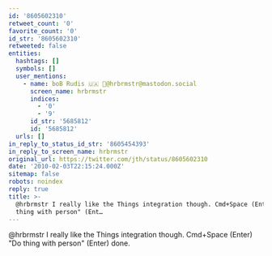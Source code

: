 ```yaml
---
id: '8605602310'
retweet_count: '0'
favorite_count: '0'
id_str: '8605602310'
retweeted: false
entities:
  hashtags: []
  symbols: []
  user_mentions:
    - name: boB Rudis 🇺🇦 🐘@hrbrmstr@mastodon.social
      screen_name: hrbrmstr
      indices:
        - '0'
        - '9'
      id_str: '5685812'
      id: '5685812'
  urls: []
in_reply_to_status_id_str: '8605454393'
in_reply_to_screen_name: hrbrmstr
original_url: https://twitter.com/jth/status/8605602310
date: '2010-02-03T22:15:24.000Z'
sitemap: false
robots: noindex
reply: true
title: >-
  @hrbrmstr I really like the Things integration though. Cmd+Space (Enter) "Do
  thing with person" (Ent…
---
```


@hrbrmstr I really like the Things integration though. Cmd+Space (Enter) "Do thing with person" (Enter) done.